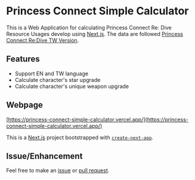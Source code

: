 # Princess Connect Simple Calculator

This is a Web Application for calculating Princess Connect Re: Dive Resource Usages develop using [Next.js](https://nextjs.org/). The data are followed [Princess Connect Re:Dive TW Version](http://www.princessconnect.so-net.tw/).

## Features

- Support EN and TW language
- Calculate character's star upgrade
- Calculate character's unique weapon upgrade

## Webpage
[https://princess-connect-simple-calculator.vercel.app/](https://princess-connect-simple-calculator.vercel.app/)

This is a [Next.js](https://nextjs.org/) project bootstrapped with [`create-next-app`](https://github.com/vercel/next.js/tree/canary/packages/create-next-app).

## Issue/Enhancement

Feel free to make an [issue](https://github.com/weiliang79/princess-connect-simple-calculator/issues) or [pull request](https://github.com/weiliang79/princess-connect-simple-calculator/pulls). 
